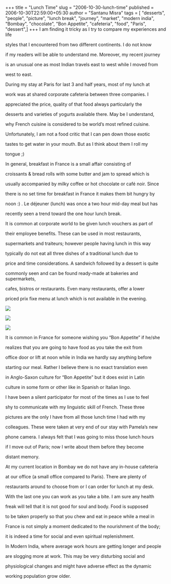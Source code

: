 +++
title = "Lunch Time"
slug = "2006-10-30-lunch-time"
published = 2006-10-30T22:59:00+05:30
author = "Santanu Misra"
tags = [ "desserts", "people", "picture", "lunch break", "journey", "market", "modern india", "Bombay", "chocolate", "Bon Appetite", "cafeteria", "food", "Paris", "dessert",]
+++
I am finding it tricky as I try to compare my experiences and life
styles that I encountered from two different continents. I do not know
if my readers will be able to understand me. Moreover, my recent journey
is an unusual one as most Indian travels east to west while I moved from
west to east.

  
During my stay at Paris for last 3 and half years, most of my lunch at
work was at shared corporate cafeteria between three companies. I
appreciated the price, quality of that food always particularly the
desserts and varieties of yogurts available there. May be I understand,
why French cuisine is considered to be world’s most refined cuisine.
Unfortunately, I am not a food critic that I can pen down those exotic
tastes to get water in your mouth. But as I think about them I roll my
tongue ;)

  
In general, breakfast in France is a small affair consisting of
croissants & bread rolls with some butter and jam to spread which is
usually accompanied by milky coffee or hot chocolate or café noir. Since
there is no set time for breakfast in France it makes them bit hungry by
noon :) . Le déjeuner (lunch) was once a two hour mid-day meal but has
recently seen a trend toward the one hour lunch break.

  
It is common at corporate world to be given lunch vouchers as part of
their employee benefits. These can be used in most restaurants,
supermarkets and traiteurs; however people having lunch in this way
typically do not eat all three dishes of a traditional lunch due to
price and time considerations. A sandwich followed by a dessert is quite
commonly seen and can be found ready-made at bakeries and supermarkets,
cafes, bistros or restaurants. Even many restaurants, offer a lower
priced prix fixe menu at lunch which is not available in the evening.  

[![](../images/thumbnails/2006-10-30-lunch-time-Photo-0012.jpg)](../images/2006-10-30-lunch-time-Photo-0012.jpg)

  

[![](../images/thumbnails/2006-10-30-lunch-time-Photo-0014.jpg)](../images/2006-10-30-lunch-time-Photo-0014.jpg)

  

[![](../images/thumbnails/2006-10-30-lunch-time-Photo-0015.jpg)](../images/2006-10-30-lunch-time-Photo-0015.jpg)

  

It is common in France for someone wishing you “Bon Appetite” if he/she
realizes that you are going to have food as you take the exit from
office door or lift at noon while in India we hardly say anything before
starting our meal. Rather I believe there is no exact translation even
in Anglo-Saxon culture for “Bon Appetite” but it does exist in Latin
culture in some form or other like in Spanish or Italian lingo.

  

  
I have been a silent participator for most of the times as I use to feel
shy to communicate with my linguistic skill of French. These three
pictures are the only I have from all those lunch time I had with my
colleagues. These were taken at very end of our stay with Pamela’s new
phone camera. I always felt that I was going to miss those lunch hours
if I move out of Paris; now I write about them before they become
distant memory.

  
At my current location in Bombay we do not have any in-house cafeteria
at our office (a small office compared to Paris). There are plenty of
restaurants around to choose from or I can order for lunch at my desk.
With the last one you can work as you take a bite. I am sure any health
freak will tell that it is not good for soul and body. Food is supposed
to be taken properly so that you chew and eat in peace while a meal in
France is not simply a moment dedicated to the nourishment of the body;
it is indeed a time for social and even spiritual replenishment.

  
In Modern India, where average work hours are getting longer and people
are slogging more at work. This may be very disturbing social and
physiological changes and might have adverse effect as the dynamic
working population grow older.
